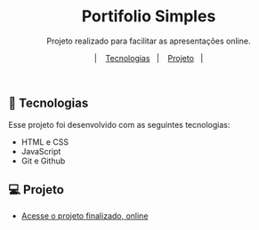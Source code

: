 <h1 align="center"> Portifolio Simples </h1>

<p align="center">
Projeto realizado para facilitar as apresentações online. <br/>
</p>

<p align="center">  
  &nbsp;&nbsp;&nbsp;|&nbsp;&nbsp;&nbsp;
  <a href="#-tecnologias">Tecnologias</a>&nbsp;&nbsp;&nbsp;|&nbsp;&nbsp;&nbsp;
  <a href="#-projeto">Projeto</a>&nbsp;&nbsp;&nbsp;|&nbsp;&nbsp;&nbsp;
</p>

<br>


## 🚀 Tecnologias

Esse projeto foi desenvolvido com as seguintes tecnologias:

- HTML e CSS
- JavaScript
- Git e Github

## 💻 Projeto

- [Acesse o projeto finalizado, online](https://joaotchuk.github.io/portifolio-simples/)